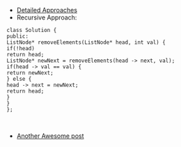 - [Detailed Approaches](https://leetcode.com/problems/remove-linked-list-elements/discuss/722528/C%2B%2B-2-solutions%3A-With-single-pointer-%2B-With-double-pointers-(Easy-to-understand)) <br>
- Recursive Approach:
```
class Solution {
public:
ListNode* removeElements(ListNode* head, int val) {
if(!head)
return head;
ListNode* newNext = removeElements(head -> next, val);
if(head -> val == val) {
return newNext;
} else {
head -> next = newNext;
return head;
}
}
};
```
​
<br>
- [Another Awesome post](https://leetcode.com/problems/remove-linked-list-elements/discuss/1572902/C%2B%2B-or-Java-or-Python-oror-Simple-Recursive-and-Iterative-Solutions-oror-NovemberChallenge)